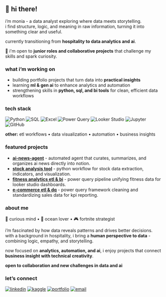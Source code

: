 ## 🌸 hi there!
i’m monia - a data analyst exploring where data meets storytelling.
<br>i find structure, logic, and meaning in raw information, turning it into something clear and useful.

currently transitioning from **hospitality to data analytics and ai**.  

🤝 i'm open to **junior roles and collaborative projects** that challenge my skills and spark curiosity.  

### what i’m working on  
- building portfolio projects that turn data into **practical insights**  
- learning **ml & gen ai** to enhance analytics and automation  
- strengthening skills in **python, sql, and bi tools** for clean, efficient data workflows  

### tech stack  
![Python](https://img.shields.io/badge/Python-000000?style=for-the-badge&logo=python&logoColor=white)
![SQL](https://img.shields.io/badge/SQL-000000?style=for-the-badge&logo=postgresql&logoColor=white)
![Excel](https://img.shields.io/badge/Excel-000000?style=for-the-badge&logo=microsoft-excel&logoColor=white)
![Power Query](https://img.shields.io/badge/Power%20Query-000000?style=for-the-badge&logo=microsoft&logoColor=white)
![Looker Studio](https://img.shields.io/badge/Looker%20Studio-000000?style=for-the-badge&logo=looker&logoColor=white)
![Jupyter](https://img.shields.io/badge/Jupyter-000000?style=for-the-badge&logo=jupyter&logoColor=white)
![GitHub](https://img.shields.io/badge/GitHub-000000?style=for-the-badge&logo=github&logoColor=white)

**other:** etl workflows • data visualization • automation • business insights  

### featured projects  
- [**ai-news-agent**](https://github.com/moniburnejko/ai-news-agent) - automated agent that curates, summarizes, and organizes ai news directly into notion.
- [**stock analysis tool**](https://github.com/moniburnejko/stock-analysis-tool) - python workflow for stock data extraction, indicators, and visualization.
- [**fitness analytics etl & bi**](https://github.com/moniburnejko/fitness-analytics-etl-bi) - power query pipeline unifying fitness data for looker studio dashboards.
- [**e-commerce etl & dq**](https://github.com/moniburnejko/ecommerce-etl-dq) - power query framework cleaning and standardizing sales data for kpi reporting.

### about me  
👀 curious mind • 🌊 ocean lover • 🎮 fortnite strategist  

i’m fascinated by how data reveals patterns and drives better decisions.  
with a background in hospitality, i bring a **human perspective to data** - combining logic, empathy, and storytelling.  

now focused on **analytics, automation, and ai**, i enjoy projects that connect **business insight with technical creativity**.  

**open to collaboration and new challenges in data and ai**  

### let’s connect  
[![linkedin](https://img.shields.io/badge/linkedin-000000?style=for-the-badge&logo=linkedin&logoColor=white)](https://www.linkedin.com/in/monika-burnejko-9301a1357/) [![kaggle](https://img.shields.io/badge/kaggle-000000?style=for-the-badge&logo=kaggle&logoColor=white)](https://www.kaggle.com/monikaburnejko) [![portfolio](https://img.shields.io/badge/portfolio-000000?style=for-the-badge&logo=notion&logoColor=white)](https://www.notion.so/monikaburnejko/Data-Analytics-Portfolio-2761bac67ca9807298aee038976f0085) [![email](https://img.shields.io/badge/email-000000?style=for-the-badge&logo=gmail&logoColor=white)](mailto:moniburnejko@gmail.com)
